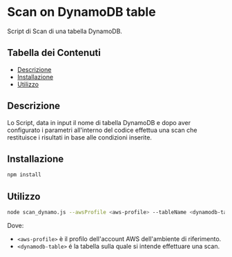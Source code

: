 # Scan on DynamoDB table

Script di Scan di una tabella DynamoDB.

## Tabella dei Contenuti

- [Descrizione](#descrizione)
- [Installazione](#installazione)
- [Utilizzo](#utilizzo)

## Descrizione

Lo Script, data in input il nome di tabella DynamoDB e dopo aver configurato i parametri all'interno del codice effettua una scan che restituisce i risultati in base alle condizioni inserite.

## Installazione

```bash
npm install
```

## Utilizzo

```bash
node scan_dynamo.js --awsProfile <aws-profile> --tableName <dynamodb-table>
```
Dove:
- `<aws-profile>` è il profilo dell'account AWS dell'ambiente di riferimento.
- `<dynamodb-table>` é la tabella sulla quale si intende effettuare una scan.
